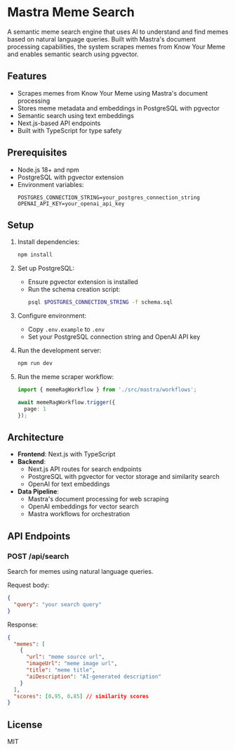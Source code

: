 # Mastra Meme Search

A semantic meme search engine that uses AI to understand and find memes based on natural language queries. Built with Mastra's document processing capabilities, the system scrapes memes from Know Your Meme and enables semantic search using pgvector.

## Features

- Scrapes memes from Know Your Meme using Mastra's document processing
- Stores meme metadata and embeddings in PostgreSQL with pgvector
- Semantic search using text embeddings
- Next.js-based API endpoints
- Built with TypeScript for type safety

## Prerequisites

- Node.js 18+ and npm
- PostgreSQL with pgvector extension
- Environment variables:
  ```
  POSTGRES_CONNECTION_STRING=your_postgres_connection_string
  OPENAI_API_KEY=your_openai_api_key
  ```

## Setup

1. Install dependencies:
   ```bash
   npm install
   ```

2. Set up PostgreSQL:
   - Ensure pgvector extension is installed
   - Run the schema creation script:
     ```bash
     psql $POSTGRES_CONNECTION_STRING -f schema.sql
     ```

3. Configure environment:
   - Copy `.env.example` to `.env`
   - Set your PostgreSQL connection string and OpenAI API key

4. Run the development server:
   ```bash
   npm run dev
   ```

5. Run the meme scraper workflow:
   ```typescript
   import { memeRagWorkflow } from './src/mastra/workflows';

   await memeRagWorkflow.trigger({
     page: 1
   });
   ```

## Architecture

- **Frontend**: Next.js with TypeScript
- **Backend**: 
  - Next.js API routes for search endpoints
  - PostgreSQL with pgvector for vector storage and similarity search
  - OpenAI for text embeddings
- **Data Pipeline**:
  - Mastra's document processing for web scraping
  - OpenAI embeddings for vector search
  - Mastra workflows for orchestration

## API Endpoints

### POST /api/search
Search for memes using natural language queries.

Request body:
```json
{
  "query": "your search query"
}
```

Response:
```json
{
  "memes": [
    {
      "url": "meme source url",
      "imageUrl": "meme image url",
      "title": "meme title",
      "aiDescription": "AI-generated description"
    }
  ],
  "scores": [0.95, 0.85] // similarity scores
}
```

## License

MIT
